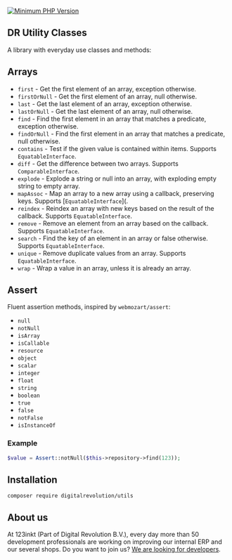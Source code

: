 [![Minimum PHP Version](https://img.shields.io/badge/php-%3E%3D%208.1-8892BF)](https://php.net/)

## DR Utility Classes

A library with everyday use classes and methods:

## Arrays

- `first` - Get the first element of an array, exception otherwise.
- `firstOrNull` - Get the first element of an array, null otherwise.
- `last` - Get the last element of an array, exception otherwise.
- `lastOrNull` - Get the last element of an array, null otherwise.
- `find` - Find the first element in an array that matches a predicate, exception otherwise.
- `findOrNull` - Find the first element in an array that matches a predicate, null otherwise.
- `contains` - Test if the given value is contained within items. Supports `EquatableInterface`.
- `diff` - Get the difference between two arrays. Supports `ComparableInterface`.
- `explode` - Explode a string or null into an array, with exploding empty string to empty array.
- `mapAssoc` - Map an array to a new array using a callback, preserving keys. Supports [`EquatableInterface`](.
- `reindex` - Reindex an array with new keys based on the result of the callback. Supports `EquatableInterface`.
- `remove` - Remove an element from an array based on the callback. Supports `EquatableInterface`.
- `search` - Find the key of an element in an array or false otherwise. Supports `EquatableInterface`.
- `unique` - Remove duplicate values from an array. Supports `EquatableInterface`.
- `wrap` - Wrap a value in an array, unless it is already an array.

## Assert

Fluent assertion methods, inspired by `webmozart/assert`:

- `null`
- `notNull`
- `isArray`
- `isCallable`
- `resource`
- `object`
- `scalar`
- `integer`
- `float`
- `string`
- `boolean`
- `true`
- `false`
- `notFalse`
- `isInstanceOf`

### Example
```php
$value = Assert::notNull($this->repository->find(123));
```

## Installation

```shell
composer require digitalrevolution/utils
```

## About us

At 123inkt (Part of Digital Revolution B.V.), every day more than 50 development professionals are working on improving our internal ERP
and our several shops. Do you want to join us? [We are looking for developers](https://www.werkenbij123inkt.nl/zoek-op-afdeling/it).
